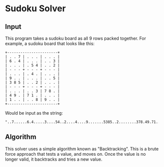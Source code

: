 # Sudoku Solver

## Input

This program takes a sudoku board as all 9 rows packed together.
For example, a sudoku board that looks like this:

```
+-----------------------+
| . . 7 | . . . | . . . |
| 6 . 4 | . . . | . . 3 |
| . . . | . 5 4 | . . 2 |
| - - - + - - - + - - - |
| . . . | . 4 . | . . . |
| 9 . . | . . . | . . 5 |
| 3 8 5 | . . 2 | . . . |
| - - - + - - - + - - - |
| . . . | . . 3 | 7 8 . |
| 4 9 . | 7 1 . | . . . |
| 1 . . | . . 8 | 9 . . |
+-----------------------+
```

Would be input as the string:

```
"..7......6.4.....3....54..2....4....9.......5385..2........378.49.71....1....89.."
```

## Algorithm

This solver uses a simple algorithm known as "Backtracking".
This is a brute force approach that tests a value, and moves on.
Once the value is no longer valid, it backtracks and tries a new value.
